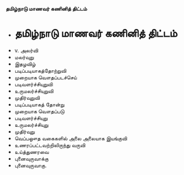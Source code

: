 **தமிழ்நாடு மாணவர் கணினித் திட்டம்**
- # தமிழ்நாடு மாணவர் கணினித் திட்டம்
- v. அலர்வி
- மலர்வுறு
- இதழவிழ்
- படிப்படியாகத்தோற்றுவி
- முறையாக வௌதப்படச்செய்
- படிவளர்ச்சியுறுவி
- உருமலர்ச்சியுறுவி
- முதிர்வுறுவி
- படிப்படியாகத் தோன்று
- முறையாக வௌதப்படு
- படிவளர்ச்சியுறு
- உருமலர்ச்சியுறு
- முதிர்வுறு
- வெப்பஔத வகைகளில் அலை அலையாக இயங்குவி
- உணரப்பட்டவற்றிலிருந்து வருவி
- உய்த்துணரவை
- புனைவுருவாக்கு
- புனைவுருவாகு.

